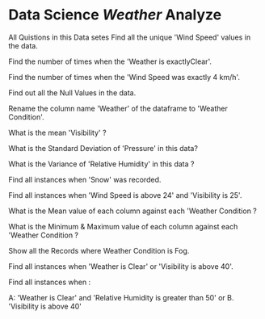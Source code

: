 # Data Science ***Weather*** Analyze

All Quistions in this Data setes
Find all the unique 'Wind Speed' values in the data.

Find the number of times when the 'Weather is exactlyClear'.

Find the number of times when the 'Wind Speed was exactly 4 km/h'.

Find out all the Null Values in the data.

Rename the column name 'Weather' of the dataframe to 'Weather Condition'.

What is the mean 'Visibility' ?

What is the Standard Deviation of 'Pressure' in this data?

What is the Variance of 'Relative Humidity' in this data ?

Find all instances when 'Snow' was recorded.

Find all instances when 'Wind Speed is above 24' and 'Visibility is 25'.

What is the Mean value of each column against each 'Weather Condition ?

What is the Minimum & Maximum value of each column against each 'Weather Condition ?

Show all the Records where Weather Condition is Fog.

Find all instances when 'Weather is Clear' or 'Visibility is above 40'.

Find all instances when :

A: 'Weather is Clear' and 'Relative Humidity is greater than 50'
or
B. 'Visibility is above 40'

